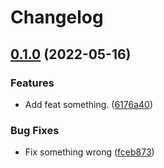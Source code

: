 # Changelog

## [0.1.0](https://github.com/Ihara-kenta/test-auto-release/compare/v0.0.1...v0.1.0) (2022-05-16)


### Features

* Add feat something. ([6176a40](https://github.com/Ihara-kenta/test-auto-release/commit/6176a406d77db98852e65b4f29e41fcaa7d948ea))


### Bug Fixes

* Fix something wrong ([fceb873](https://github.com/Ihara-kenta/test-auto-release/commit/fceb873debbe908fae929b909862b122f47acad7))
